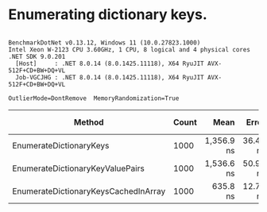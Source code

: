 # Enumerating dictionary keys.


```

BenchmarkDotNet v0.13.12, Windows 11 (10.0.27823.1000)
Intel Xeon W-2123 CPU 3.60GHz, 1 CPU, 8 logical and 4 physical cores
.NET SDK 9.0.201
  [Host]     : .NET 8.0.14 (8.0.1425.11118), X64 RyuJIT AVX-512F+CD+BW+DQ+VL
  Job-VGCJHG : .NET 8.0.14 (8.0.1425.11118), X64 RyuJIT AVX-512F+CD+BW+DQ+VL

OutlierMode=DontRemove  MemoryRandomization=True  

```
| Method                               | Count | Mean       | Error    | StdDev    | Median     | Ratio | RatioSD | Allocated | Alloc Ratio |
|------------------------------------- |------ |-----------:|---------:|----------:|-----------:|------:|--------:|----------:|------------:|
| EnumerateDictionaryKeys              | 1000  | 1,356.9 ns | 36.47 ns | 107.52 ns | 1,321.0 ns |  2.14 |    0.17 |         - |          NA |
| EnumerateDictionaryKeyValuePairs     | 1000  | 1,536.6 ns | 50.94 ns | 150.19 ns | 1,482.8 ns |  2.36 |    0.18 |         - |          NA |
| EnumerateDictionaryKeysCachedInArray | 1000  |   635.8 ns | 12.73 ns |  33.98 ns |   626.5 ns |  1.00 |    0.00 |         - |          NA |
